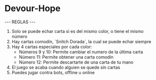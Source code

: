 # Devour-Hope
--- REGLAS ---
1. Solo se puede echar carta si es del mismo color, o tiene el mismo número
2. Hay cartas comodín, ´Snitch Dorada´, la cual se puede echar siempre
3. Hay 4 cartas especiales por cada color: 
   - Números 9 y 10: Permite cambiar el numero de la última carta
   - Número 11: Permite obtener una carta comodín
   - Número 12: Permite descartarte de una carta de tu mano
5. El juego se acaba cuando alguien se quede sin cartas
6. Puedes jugar contra bots, offline u online   
